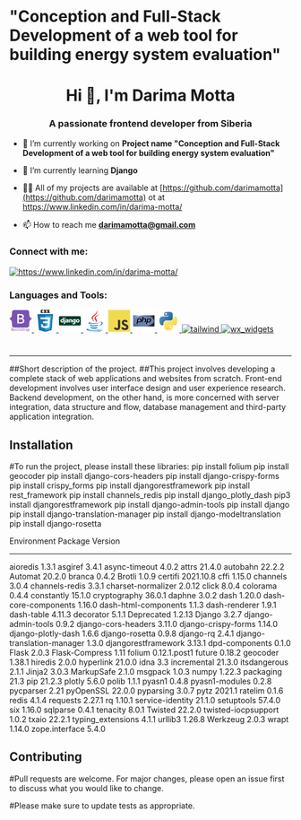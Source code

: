 # "Conception and Full-Stack Development of a web tool for building energy system evaluation"
<h1 align="center">Hi 👋, I'm Darima Motta</h1>
<h3 align="center">A passionate frontend developer from Siberia</h3>

- 🔭 I’m currently working on **Project name "Conception and Full-Stack Development of a web tool for building energy system evaluation"**

- 🌱 I’m currently learning **Django**

- 👨‍💻 All of my projects are available at [https://github.com/darimamotta](https://github.com/darimamotta) ot at https://www.linkedin.com/in/darima-motta/

- 📫 How to reach me **darimamotta@gmail.com**

<h3 align="left">Connect with me:</h3>
<p align="left">
<a href="https://linkedin.com/in/https://www.linkedin.com/in/darima-motta/" target="blank"><img align="center" src="https://raw.githubusercontent.com/rahuldkjain/github-profile-readme-generator/master/src/images/icons/Social/linked-in-alt.svg" alt="https://www.linkedin.com/in/darima-motta/" height="30" width="40" /></a>
</p>

<h3 align="left">Languages and Tools:</h3>
<p align="left"> <a href="https://getbootstrap.com" target="_blank" rel="noreferrer"> <img src="https://raw.githubusercontent.com/devicons/devicon/master/icons/bootstrap/bootstrap-plain-wordmark.svg" alt="bootstrap" width="40" height="40"/> </a> <a href="https://www.w3schools.com/css/" target="_blank" rel="noreferrer"> <img src="https://raw.githubusercontent.com/devicons/devicon/master/icons/css3/css3-original-wordmark.svg" alt="css3" width="40" height="40"/> </a> <a href="https://www.djangoproject.com/" target="_blank" rel="noreferrer"> <img src="https://raw.githubusercontent.com/devicons/devicon/master/icons/django/django-original.svg" alt="django" width="40" height="40"/> </a> <a href="https://www.java.com" target="_blank" rel="noreferrer"> <img src="https://raw.githubusercontent.com/devicons/devicon/master/icons/java/java-original.svg" alt="java" width="40" height="40"/> </a> <a href="https://developer.mozilla.org/en-US/docs/Web/JavaScript" target="_blank" rel="noreferrer"> <img src="https://raw.githubusercontent.com/devicons/devicon/master/icons/javascript/javascript-original.svg" alt="javascript" width="40" height="40"/> </a> <a href="https://www.php.net" target="_blank" rel="noreferrer"> <img src="https://raw.githubusercontent.com/devicons/devicon/master/icons/php/php-original.svg" alt="php" width="40" height="40"/> </a> <a href="https://www.python.org" target="_blank" rel="noreferrer"> <img src="https://raw.githubusercontent.com/devicons/devicon/master/icons/python/python-original.svg" alt="python" width="40" height="40"/> </a> <a href="https://tailwindcss.com/" target="_blank" rel="noreferrer"> <img src="https://www.vectorlogo.zone/logos/tailwindcss/tailwindcss-icon.svg" alt="tailwind" width="40" height="40"/> </a> <a href="https://www.wxwidgets.org/" target="_blank" rel="noreferrer"> <img src="https://upload.wikimedia.org/wikipedia/commons/b/bb/WxWidgets.svg" alt="wx_widgets" width="40" height="40"/> </a> </p>



# 
***
##Short description of the project.
##This project involves developing a complete stack of web applications and websites from scratch. Front-end development involves user interface design and user experience research. Backend development, on the other hand, is more concerned with server integration, data structure and flow, database management and third-party application integration.

## Installation

#To run the project, please install these libraries:
pip install folium
pip install geocoder
pip install django-cors-headers
pip install django-crispy-forms
pip install crispy_forms
pip install djangorestframework
pip install rest_framework
pip install channels_redis
pip install django_plotly_dash
pip3 install djangorestframework
pip install django-admin-tools
pip install django
pip install django-translation-manager
pip install django-modeltranslation
pip install django-rosetta

Environment
Package                    Version
-------------------------- ------------
aioredis                   1.3.1
asgiref                    3.4.1
async-timeout              4.0.2
attrs                      21.4.0
autobahn                   22.2.2
Automat                    20.2.0
branca                     0.4.2
Brotli                     1.0.9
certifi                    2021.10.8
cffi                       1.15.0
channels                   3.0.4
channels-redis             3.3.1
charset-normalizer         2.0.12
click                      8.0.4
colorama                   0.4.4
constantly                 15.1.0
cryptography               36.0.1
daphne                     3.0.2
dash                       1.20.0
dash-core-components       1.16.0
dash-html-components       1.1.3
dash-renderer              1.9.1
dash-table                 4.11.3
decorator                  5.1.1
Deprecated                 1.2.13
Django                     3.2.7
django-admin-tools         0.9.2
django-cors-headers        3.11.0
django-crispy-forms        1.14.0
django-plotly-dash         1.6.6
django-rosetta             0.9.8
django-rq                  2.4.1
django-translation-manager 1.3.0
djangorestframework        3.13.1
dpd-components             0.1.0
Flask                      2.0.3
Flask-Compress             1.11
folium                     0.12.1.post1
future                     0.18.2
geocoder                   1.38.1
hiredis                    2.0.0
hyperlink                  21.0.0
idna                       3.3
incremental                21.3.0
itsdangerous               2.1.1
Jinja2                     3.0.3
MarkupSafe                 2.1.0
msgpack                    1.0.3
numpy                      1.22.3
packaging                  21.3
pip                        21.2.3
plotly                     5.6.0
polib                      1.1.1
pyasn1                     0.4.8
pyasn1-modules             0.2.8
pycparser                  2.21
pyOpenSSL                  22.0.0
pyparsing                  3.0.7
pytz                       2021.1
ratelim                    0.1.6
redis                      4.1.4
requests                   2.27.1
rq                         1.10.1
service-identity           21.1.0
setuptools                 57.4.0
six                        1.16.0
sqlparse                   0.4.1
tenacity                   8.0.1
Twisted                    22.2.0
twisted-iocpsupport        1.0.2
txaio                      22.2.1
typing_extensions          4.1.1
urllib3                    1.26.8
Werkzeug                   2.0.3
wrapt                      1.14.0
zope.interface             5.4.0
 

## Contributing
#Pull requests are welcome. For major changes, please open an issue first to discuss what you would like to change.

#Please make sure to update tests as appropriate.
